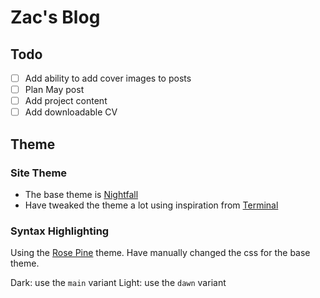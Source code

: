 # Zac's Blog

## Todo

- [ ] Add ability to add cover images to posts
- [ ] Plan May post
- [ ] Add project content
- [ ] Add downloadable CV

## Theme

### Site Theme

- The base theme is [Nightfall](https://github.com/lordmathis/hugo-theme-nightfall)
- Have tweaked the theme a lot using inspiration from [Terminal](https://github.com/panr/hugo-theme-terminal)

### Syntax Highlighting

Using the [Rose Pine](https://rosepinetheme.com/) theme.
Have manually changed the css for the base theme.

Dark: use the `main` variant
Light: use the `dawn` variant
